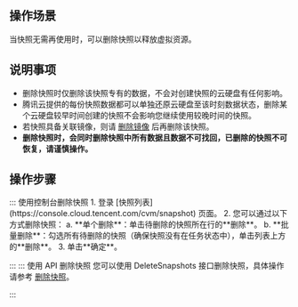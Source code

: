 ## 操作场景
当快照无需再使用时，可以删除快照以释放虚拟资源。


## 说明事项
- 删除快照时仅删除该快照专有的数据，不会对创建快照的云硬盘有任何影响。
- 腾讯云提供的每份快照数据都可以单独还原云硬盘至该时刻数据状态，删除某个云硬盘较早时间创建的快照不会影响您继续使用较晚时间的快照。
- 若快照具备关联镜像，则请 [删除镜像](https://intl.cloud.tencent.com/document/product/213/6036) 后再删除该快照。
- **删除快照时，会同时删除快照中所有数据且数据不可找回，已删除的快照不可恢复，请谨慎操作。**



## 操作步骤

<dx-tabs>
::: 使用控制台删除快照
1. 登录  [快照列表](https://console.cloud.tencent.com/cvm/snapshot) 页面。
2. 您可以通过以下方式删除快照：
 a. **单个删除**：单击待删除的快照所在行的**删除**。
 b. **批量删除**：勾选所有待删除的快照（确保快照没有在任务状态中），单击列表上方的**删除**。
3. 单击**确定**。

:::
::: 使用 API 删除快照
您可以使用 DeleteSnapshots 接口删除快照，具体操作请参考 [删除快照](https://intl.cloud.tencent.com/document/product/362/15645)。

:::
</dx-tabs>




